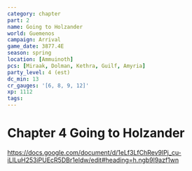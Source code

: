 ```yaml
---
category: chapter
part: 2
name: Going to Holzander
world: Guemenos
campaign: Arrival
game_date: 3877.4E
season: spring
location: [Ammuinoth]
pcs: [Miraak, Dolman, Kethra, Guilf, Amyria]
party_level: 4 (est)
dc_min: 13
cr_gauges: '[6, 8, 9, 12]'
xp: 1112
tags: 
---
```


# Chapter 4 Going to Holzander 

https://docs.google.com/document/d/1eLf3LfChRev9lPj_cu-iLILuH253iPUEcR5DBr1eldw/edit#heading=h.ngb9l9azf1wn

